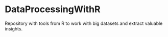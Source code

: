 # DataProcessingWithR
Repository with tools from R to work with big datasets and extract valuable insights.
